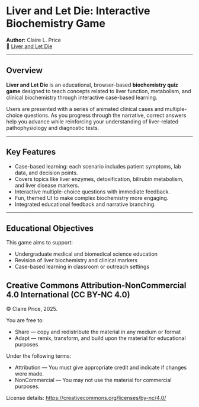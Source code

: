 # Liver and Let Die: Interactive Biochemistry Game

**Author:** Claire L. Price  
🔗 [Liver and Let Die](https://claireprice.github.io/Liver-and-Let-Die/)

---

## Overview

**Liver and Let Die** is an educational, browser-based **biochemistry quiz game** designed to teach concepts related to liver function, metabolism, and clinical biochemistry through interactive case-based learning.

Users are presented with a series of animated clinical cases and multiple-choice questions. As you progress through the narrative, correct answers help you advance while reinforcing your understanding of liver-related pathophysiology and diagnostic tests.

---

## Key Features

- Case-based learning: each scenario includes patient symptoms, lab data, and decision points.
- Covers topics like liver enzymes, detoxification, bilirubin metabolism, and liver disease markers.
- Interactive multiple-choice questions with immediate feedback.
- Fun, themed UI to make complex biochemistry more engaging.
- Integrated educational feedback and narrative branching.

---

## Educational Objectives

This game aims to support:
- Undergraduate medical and biomedical science education
- Revision of liver biochemistry and clinical markers
- Case-based learning in classroom or outreach settings

## Creative Commons Attribution-NonCommercial 4.0 International (CC BY-NC 4.0)

© Claire Price, 2025.

You are free to:
- Share — copy and redistribute the material in any medium or format
- Adapt — remix, transform, and build upon the material for educational purposes

Under the following terms:
- Attribution — You must give appropriate credit and indicate if changes were made.
- NonCommercial — You may not use the material for commercial purposes.

License details: https://creativecommons.org/licenses/by-nc/4.0/

